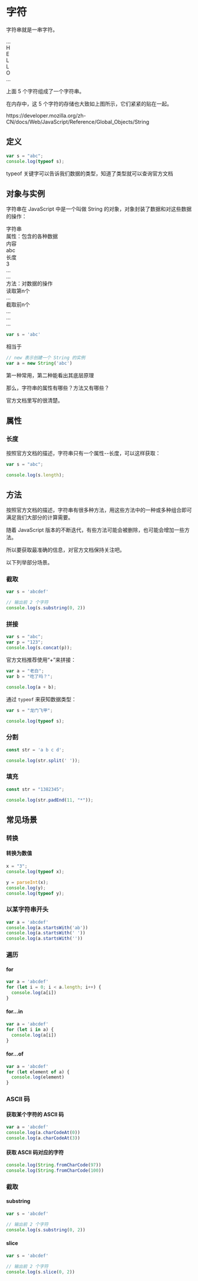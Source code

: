 # 字符

字符串就是一串字符。

<div class="flex justify-start gap-1">
  <div class="brick w-8 h-8">...</div>
  <div class="brick w-8 h-8">H</div>
  <div class="brick w-8 h-8">E</div>
  <div class="brick w-8 h-8">L</div>
  <div class="brick w-8 h-8">L</div>
  <div class="brick w-8 h-8">O</div>
  <div class="brick w-8 h-8">...</div>
</div>

上面 5 个字符组成了一个字符串。

在内存中，这 5 个字符的存储也大致如上图所示，它们紧紧的贴在一起。

<div class="o">https://developer.mozilla.org/zh-CN/docs/Web/JavaScript/Reference/Global_Objects/String</div>

## 定义

<div class="run"></div>

```JavaScript
var s = "abc";
console.log(typeof s);
```

<div class="banner">typeof 关键字可以告诉我们数据的类型，知道了类型就可以查询官方文档</div>

## 对象与实例

字符串在 JavaScript 中是一个叫做 String 的对象，对象封装了数据和对这些数据的操作：

<div class="bg-cyan flex flex-col gap-2">
  <div class="brick">字符串</div>
    <div class="bg-cyan mx-4 flex flex-col gap-2 pb-4">
      <div class="text-center bg-sky">属性：包含的各种数据</div>
      <div class="flex flex-row justify-center">
        <div class="bg-sky text-center px-4 w-36 rounded-none">内容</div>
        <div class="bg-yellow text-center px-4 w-24 rounded-none">abc</div>
      </div>
      <div class="flex flex-row justify-center">
        <div class="bg-sky text-center px-4 w-36 rounded-none">长度</div>
        <div class="bg-yellow text-center px-4 w-24 rounded-none">3</div>
      </div>
      <div class="flex flex-row justify-center">
        <div class="bg-sky text-center px-4 w-36 rounded-none">...</div>
        <div class="bg-yellow text-center px-4 w-24 rounded-none">...</div>
      </div>
    </div>
    <div class="bg-cyan mx-4 flex flex-col gap-2 mb-4 pb-4">
      <div class="text-center bg-sky">方法：对数据的操作</div>
      <div class="flex flex-row justify-center">
        <div class="bg-sky text-center px-4 w-36 rounded-none">读取第n个</div>
        <div class="bg-yellow text-center px-4 w-24 rounded-none">...</div>
      </div>
      <div class="flex flex-row justify-center">
        <div class="bg-sky text-center px-4 w-36 rounded-none">截取前n个</div>
        <div class="bg-yellow text-center px-4 w-24 rounded-none">...</div>
      </div>
      <div class="flex flex-row justify-center">
        <div class="bg-sky text-center px-4 w-36 rounded-none">...</div>
        <div class="bg-yellow text-center px-4 w-24 rounded-none">...</div>
      </div>
    </div>
</div>

```javaScript
var s = 'abc'
```

相当于

```javaScript
// new 表示创建一个 String 的实例
var a = new String('abc')
```

<div class="banner">第一种常用，第二种能看出其底层原理</div>

那么，字符串的属性有哪些？方法又有哪些？

官方文档里写的很清楚。

## 属性

### 长度

按照官方文档的描述，字符串只有一个属性--长度，可以这样获取：

<div class="run"></div>

```JavaScript
var s = "abc";

console.log(s.length);
```

## 方法

按照官方文档的描述，字符串有很多种方法，用这些方法中的一种或多种组合即可满足我们大部分的计算需要。

随着 JavaScript 版本的不断迭代，有些方法可能会被删除，也可能会增加一些方法。

所以要获取最准确的信息，对官方文档保持关注吧。

以下列举部分场景。

### 截取

<div class="run"></div>

```javaScript
var s = 'abcdef'

// 输出前 2 个字符
console.log(s.substring(0, 2))
```

### 拼接

<div class="run"></div>

```JavaScript
var s = "abc";
var p = "123";
console.log(s.concat(p));
```

官方文档推荐使用“+”来拼接：

<div class="run"></div>

```JavaScript
var a = "老白";
var b = "吃了吗？";

console.log(a + b);
```

通过 `typeof` 来获知数据类型：

<div class="run"></div>

```JavaScript
var s = "龙门飞甲";

console.log(typeof s);
```

### 分割

<div class="run"></div>

```javaScript
const str = 'a b c d';

console.log(str.split(' '));
```

### 填充

<div class="run"></div>

```javascript
const str = "1382345";

console.log(str.padEnd(11, "*"));
```

## 常见场景

### 转换

#### 转换为数值

<div class="run"></div>

```JavaScript
x = "3";
console.log(typeof x);

y = parseInt(x);
console.log(y);
console.log(typeof y);
```

### 以某字符串开头

<div class="run"></div>

```javaScript
var a = 'abcdef'
console.log(a.startsWith('ab'))
console.log(a.startsWith(' '))
console.log(a.startsWith(''))
```

### 遍历

#### for

<div class="run"></div>

```javaScript
var a = 'abcdef'
for (let i = 0; i < a.length; i++) {
  console.log(a[i])
}
```

#### for...in

<div class="run"></div>

```javaScript
var a = 'abcdef'
for (let i in a) {
  console.log(a[i])
}
```

#### for...of

<div class="run"></div>

```javaScript
var a = 'abcdef'
for (let element of a) {
  console.log(element)
}
```

### ASCII 码

#### 获取某个字符的 ASCII 码

<div class="run"></div>

```javaScript
var a = 'abcdef'
console.log(a.charCodeAt(0))
console.log(a.charCodeAt(3))
```

#### 获取 ASCII 码对应的字符

<div class="run"></div>

```javaScript
console.log(String.fromCharCode(97))
console.log(String.fromCharCode(100))
```

### 截取

#### substring

<div class="run"></div>

```javaScript
var s = 'abcdef'

// 输出前 2 个字符
console.log(s.substring(0, 2))
```

#### slice

<div class="run"></div>

```javaScript
var s = 'abcdef'

// 输出前 2 个字符
console.log(s.slice(0, 2))
```
